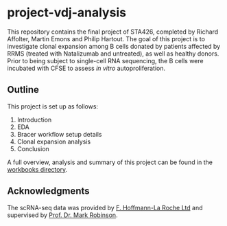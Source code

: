 # project-vdj-analysis
This repository contains the final project of STA426, completed by Richard Affolter, Martin
Emons and Philip Hartout. The goal of this project is to investigate clonal
expansion among B cells donated by patients affected by RRMS (treated with
Natalizumab and untreated), as well as healthy donors. Prior to being subject to
single-cell RNA sequencing, the B cells were incubated with CFSE to assess _in
vitro_ autoproliferation.

## Outline
This project is set up as follows:

1. Introduction
2. EDA
3. Bracer workflow setup details
4. Clonal expansion analysis
5. Conclusion

A full overview, analysis and summary of this project can be found in the [workbooks  directory](/workbooks/).

## Acknowledgments

The scRNA-seq data was provided by [F. Hoffmann-La Roche Ltd](https://www.roche.com/) and supervised by [Prof. Dr. Mark Robinson](https://www.sib.swiss/mark-robinson-group).
